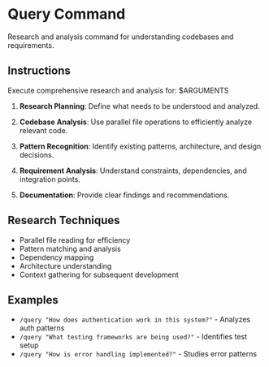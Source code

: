 # Query Command

Research and analysis command for understanding codebases and requirements.

## Instructions

Execute comprehensive research and analysis for: $ARGUMENTS

1. **Research Planning**: Define what needs to be understood and analyzed.

2. **Codebase Analysis**: Use parallel file operations to efficiently analyze relevant code.

3. **Pattern Recognition**: Identify existing patterns, architecture, and design decisions.

4. **Requirement Analysis**: Understand constraints, dependencies, and integration points.

5. **Documentation**: Provide clear findings and recommendations.

## Research Techniques

- Parallel file reading for efficiency
- Pattern matching and analysis
- Dependency mapping
- Architecture understanding
- Context gathering for subsequent development

## Examples

- `/query "How does authentication work in this system?"` - Analyzes auth patterns
- `/query "What testing frameworks are being used?"` - Identifies test setup
- `/query "How is error handling implemented?"` - Studies error patterns